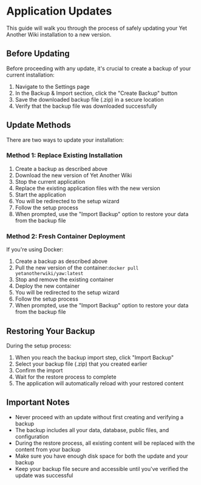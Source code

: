 # Application Updates

This guide will walk you through the process of safely updating your Yet Another Wiki installation to a new version.

## Before Updating

Before proceeding with any update, it's crucial to create a backup of your current installation:

1. Navigate to the Settings page
2. In the Backup & Import section, click the "Create Backup" button
3. Save the downloaded backup file (.zip) in a secure location
4. Verify that the backup file was downloaded successfully

## Update Methods

There are two ways to update your installation:

### Method 1: Replace Existing Installation

1. Create a backup as described above
2. Download the new version of Yet Another Wiki
3. Stop the current application
4. Replace the existing application files with the new version
5. Start the application
6. You will be redirected to the setup wizard
7. Follow the setup process
8. When prompted, use the "Import Backup" option to restore your data from the backup file

### Method 2: Fresh Container Deployment

If you're using Docker:

1. Create a backup as described above
2. Pull the new version of the container:```docker pull yetanotherwiki/yaw:latest```
3. Stop and remove the existing container
4. Deploy the new container
5. You will be redirected to the setup wizard
6. Follow the setup process
7. When prompted, use the "Import Backup" option to restore your data from the backup file

## Restoring Your Backup

During the setup process:

1. When you reach the backup import step, click "Import Backup"
2. Select your backup file (.zip) that you created earlier
3. Confirm the import
4. Wait for the restore process to complete
5. The application will automatically reload with your restored content

## Important Notes

* Never proceed with an update without first creating and verifying a backup
* The backup includes all your data, database, public files, and configuration
* During the restore process, all existing content will be replaced with the content from your backup
* Make sure you have enough disk space for both the update and your backup
* Keep your backup file secure and accessible until you've verified the update was successful